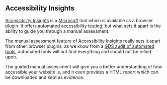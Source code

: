 ## Accessibility Insights

[Accessibility Insights](https://accessibilityinsights.io/) is a [Microsoft](https://www.microsoft.com) tool which is available as a browser plugin. It offers automated accessibility testing, but what sets it apart is the ability to guide you through a manual assessment. 

The [manual assessment](https://accessibilityinsights.io/docs/en/web/getstarted/assessment/) feature of Accessibility Insights really sets it apart from other browser plugins, as we know from a [GDS audit of automated tools](https://alphagov.github.io/accessibility-tool-audit/), automated tools will not find everything and should not be relied upon. 

The guided manual assessment will give you a better understanding of how accessible your website is, and it even provides a HTML report which can be downloaded and kept as evidence.
